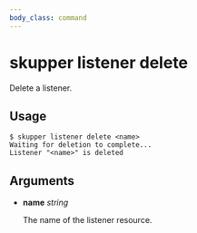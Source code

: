 ```yaml
---
body_class: command
---
```


# skupper listener delete

Delete a listener.


## Usage

~~~ shell
$ skupper listener delete <name>
Waiting for deletion to complete...
Listener "<name>" is deleted
~~~

## Arguments

- **name** _string_

  The name of the listener resource.
  
